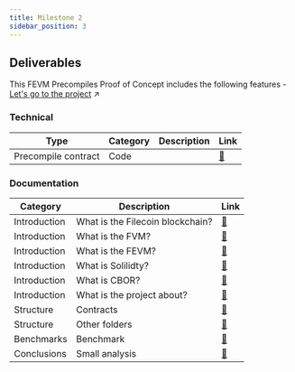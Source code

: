 ```yaml
---
title: Milestone 2
sidebar_position: 3
---
```


## Deliverables

This FEVM Precompiles Proof of Concept includes the following features - [Let's go to the project](https://github.com/Zondax/fevm-solidity-precompiles/m2) :arrow_upper_right:

### Technical
| Type                         | Category | Description | Link                                                                                                 |
|------------------------------|----------|-------------|------------------------------------------------------------------------------------------------------|
| Precompile contract          | Code     |             | [:link:](https://github.com/Zondax/fevm-solidity-precompiles/blob/master/m2/contract/precompile.sol) |


### Documentation 

| Category      | Description                      | Link                                                                                                                                                                  |
|---------------|----------------------------------|-----------------------------------------------------------------------------------------------------------------------------------------------------------------------|
 | Introduction  | What is the Filecoin blockchain? | [:link:](https://github.com/Zondax/fevm-solidity-precompiles/blob/master/docs/fevm-solidity-precompiles/introduction/introduction.md#what-is-the-filecoin-blockchain) |
 | Introduction  | What is the FVM?                 | [:link:](https://github.com/Zondax/fevm-solidity-precompiles/blob/master/docs/fevm-solidity-precompiles/introduction/introduction.md#what-is-the-fvm)                 |
 | Introduction  | What is the FEVM?                | [:link:](https://github.com/Zondax/fevm-solidity-precompiles/blob/master/docs/fevm-solidity-precompiles/introduction/introduction.md#what-is-the-fevm)                |
 | Introduction  | What is Solilidty?               | [:link:](https://github.com/Zondax/fevm-solidity-precompiles/blob/master/docs/fevm-solidity-precompiles/introduction/tech-involved.md#what-is-solidity)               |
 | Introduction  | What is CBOR?                    | [:link:](https://github.com/Zondax/fevm-solidity-precompiles/blob/master/docs/fevm-solidity-precompiles/introduction/tech-involved.md#what-is-cbor)                   |
 | Introduction  | What is the project about?       | [:link:](https://github.com/Zondax/fevm-solidity-precompiles/blob/master/docs/fevm-solidity-precompiles/fevm-cbor-poc.md)                                             |
 | Structure     | Contracts                        | [:link:](https://github.com/Zondax/fevm-solidity-precompiles/blob/master/docs/fevm-solidity-precompiles/structure#contracts.md)                                       |
 | Structure     | Other folders                    | [:link:](https://github.com/Zondax/fevm-solidity-precompiles/blob/master/docs/fevm-solidity-precompiles/structure#other-folders.md)                                   |
 | Benchmarks    | Benchmark                        | [:link:](https://github.com/Zondax/fevm-solidity-precompiles/blob/master/docs/fevm-solidity-precompiles/benchmark.md#talc)                                            |                                       |
 | Conclusions   | Small analysis                   | [:link:](https://github.com/Zondax/fevm-solidity-precompiles/blob/master/docs/fevm-solidity-precompiles/conclusions.md)                                               |

